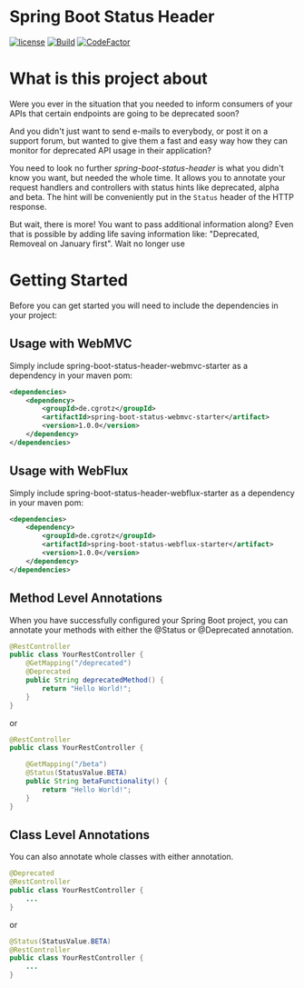 # Spring Boot Status Header
[![license](https://img.shields.io/github/license/cgrotz/spring-boot-status-header.svg)](https://github.com/cgrotz/spring-boot-status-header/blob/master/LICENSE)
[![Build](https://github.com/cgrotz/spring-boot-status-header/workflows/Java%20CI%20with%20Maven/badge.svg?branch=master&event=push)](https://github.com/cgrotz/spring-boot-status-header/actions?query=workflow%3A%22Java+CI+with+Maven%22)
[![CodeFactor](https://www.codefactor.io/repository/github/cgrotz/spring-boot-status-header/badge)](https://www.codefactor.io/repository/github/cgrotz/spring-boot-status-header)

# What is this project about
Were you ever in the situation that you needed to inform consumers of your APIs that certain endpoints are going to be deprecated soon?

And you didn't just want to send e-mails to everybody, or post it on a support forum, but wanted to give them a fast and easy way how they can monitor for deprecated API usage in their application?

You need to look no further *spring-boot-status-header* is what you didn't know you want, but needed the whole time. It allows you to annotate your request handlers and controllers with status hints like deprecated, alpha and beta. The hint will be conveniently put in the `Status` header of the HTTP response. 

But wait, there is more! You want to pass additional information along? Even that is possible by adding life saving information like: "Deprecated, Removeal on January first". Wait no longer use 

# Getting Started
Before you can get started you will need to include the dependencies in your project:

## Usage with WebMVC
Simply include spring-boot-status-header-webmvc-starter as a dependency in your maven pom:
```xml
<dependencies>
    <dependency>
        <groupId>de.cgrotz</groupId>
        <artifactId>spring-boot-status-webmvc-starter</artifact>
        <version>1.0.0</version>
    </dependency>
</dependencies>
```

## Usage with WebFlux
Simply include spring-boot-status-header-webflux-starter as a dependency in your maven pom:
```xml
<dependencies>
    <dependency>
        <groupId>de.cgrotz</groupId>
        <artifactId>spring-boot-status-webflux-starter</artifact>
        <version>1.0.0</version>
    </dependency>
</dependencies>
```

## Method Level Annotations
When you have successfully configured your Spring Boot project, you can annotate your methods with either the @Status or @Deprecated annotation.

```java
@RestController
public class YourRestController {
    @GetMapping("/deprecated")
    @Deprecated
    public String deprecatedMethod() {
        return "Hello World!";
    }
}
```

or

```java
@RestController
public class YourRestController {

    @GetMapping("/beta")
    @Status(StatusValue.BETA)
    public String betaFunctionality() {
        return "Hello World!";
    }
}
```

## Class Level Annotations
You can also annotate whole classes with either annotation.
```java
@Deprecated
@RestController
public class YourRestController {
    ...
}
```

or

```java
@Status(StatusValue.BETA)
@RestController
public class YourRestController {
    ...
}
```

